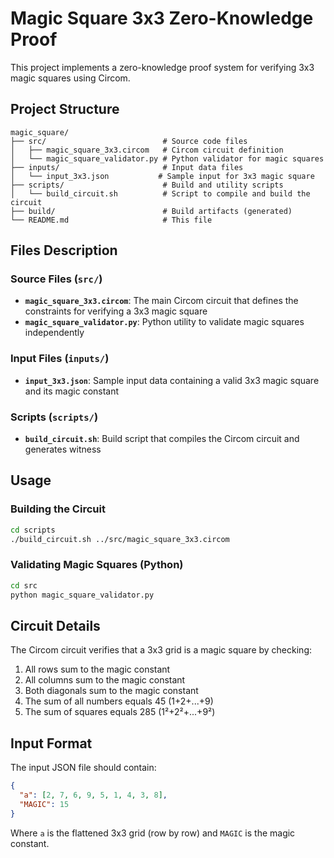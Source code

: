 # Magic Square 3x3 Zero-Knowledge Proof

This project implements a zero-knowledge proof system for verifying 3x3 magic squares using Circom.

## Project Structure

```
magic_square/
├── src/                          # Source code files
│   ├── magic_square_3x3.circom   # Circom circuit definition
│   └── magic_square_validator.py # Python validator for magic squares
├── inputs/                       # Input data files
│   └── input_3x3.json           # Sample input for 3x3 magic square
├── scripts/                      # Build and utility scripts
│   └── build_circuit.sh          # Script to compile and build the circuit
├── build/                        # Build artifacts (generated)
└── README.md                     # This file
```

## Files Description

### Source Files (`src/`)
- **`magic_square_3x3.circom`**: The main Circom circuit that defines the constraints for verifying a 3x3 magic square
- **`magic_square_validator.py`**: Python utility to validate magic squares independently

### Input Files (`inputs/`)
- **`input_3x3.json`**: Sample input data containing a valid 3x3 magic square and its magic constant

### Scripts (`scripts/`)
- **`build_circuit.sh`**: Build script that compiles the Circom circuit and generates witness

## Usage

### Building the Circuit

```bash
cd scripts
./build_circuit.sh ../src/magic_square_3x3.circom
```

### Validating Magic Squares (Python)

```bash
cd src
python magic_square_validator.py
```

## Circuit Details

The Circom circuit verifies that a 3x3 grid is a magic square by checking:
1. All rows sum to the magic constant
2. All columns sum to the magic constant  
3. Both diagonals sum to the magic constant
4. The sum of all numbers equals 45 (1+2+...+9)
5. The sum of squares equals 285 (1²+2²+...+9²)

## Input Format

The input JSON file should contain:
```json
{
  "a": [2, 7, 6, 9, 5, 1, 4, 3, 8],
  "MAGIC": 15
}
```

Where `a` is the flattened 3x3 grid (row by row) and `MAGIC` is the magic constant.
